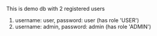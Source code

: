 This is demo db with 2 registered users 

1. username: user, password: user (has role 'USER')
2. username: admin, password: admin (has role 'ADMIN')
